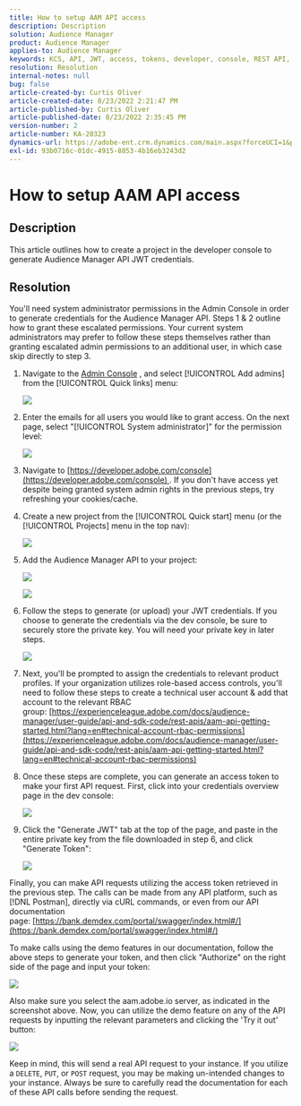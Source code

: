 ```yaml
---
title: How to setup AAM API access
description: Description
solution: Audience Manager
product: Audience Manager
applies-to: Audience Manager
keywords: KCS, API, JWT, access, tokens, developer, console, REST API, REST
resolution: Resolution
internal-notes: null
bug: false
article-created-by: Curtis Oliver
article-created-date: 8/23/2022 2:21:47 PM
article-published-by: Curtis Oliver
article-published-date: 8/23/2022 2:35:45 PM
version-number: 2
article-number: KA-20323
dynamics-url: https://adobe-ent.crm.dynamics.com/main.aspx?forceUCI=1&pagetype=entityrecord&etn=knowledgearticle&id=494ec7ea-ee22-ed11-b83e-0022480868ff
exl-id: 93b0716c-01dc-4915-8853-4b16eb3243d2
---
```

# How to setup AAM API access

## Description

This article outlines how to create a project in the developer console to generate Audience Manager API JWT credentials.

## Resolution

You'll need system administrator permissions in the Admin Console in order to generate credentials for the Audience Manager API. Steps 1 & 2 outline how to grant these escalated permissions. Your current system administrators may prefer to follow these steps themselves rather than granting escalated admin permissions to an additional user, in which case skip directly to step 3.

1. Navigate to the [Admin Console](https://adminconsole.adobe.com/) , and select [!UICONTROL Add admins] from the [!UICONTROL Quick links] menu:

   ![](assets/27c759f0-4418-ed11-b83e-0022480868ff.png)

1. Enter the emails for all users you would like to grant access. On the next page, select "[!UICONTROL System administrator]" for the permission level:

   ![](assets/4eaf764b-4518-ed11-b83e-0022480868ff.png)

1. Navigate to [https://developer.adobe.com/console](https://developer.adobe.com/console) . If you don't have access yet despite being granted system admin rights in the previous steps, try refreshing your cookies/cache.

1. Create a new project from the [!UICONTROL Quick start] menu (or the [!UICONTROL Projects] menu in the top nav):

   ![](assets/363a9d79-1418-ed11-b83e-0022480868ff.png)

1. Add the Audience Manager API to your project:

   ![](assets/a06e1ebd-1418-ed11-b83e-0022480868ff.png)

   ![](assets/26768505-1518-ed11-b83e-0022480868ff.png)

1. Follow the steps to generate (or upload) your JWT credentials. If you choose to generate the credentials via the dev console, be sure to securely store the private key. You will need your private key in later steps. 

   ![](assets/d7e73a64-1518-ed11-b83e-0022480868ff.png)

1. Next, you'll be prompted to assign the credentials to relevant product profiles. If your organization utilizes role-based access controls, you'll need to follow these steps to create a technical user account & add that account to the relevant RBAC group: [https://experienceleague.adobe.com/docs/audience-manager/user-guide/api-and-sdk-code/rest-apis/aam-api-getting-started.html?lang=en#technical-account-rbac-permissions](https://experienceleague.adobe.com/docs/audience-manager/user-guide/api-and-sdk-code/rest-apis/aam-api-getting-started.html?lang=en#technical-account-rbac-permissions)

1. Once these steps are complete, you can generate an access token to make your first API request. First, click into your credentials overview page in the dev console:

   ![](assets/f9ef434b-ef22-ed11-b83e-0022480868ff.png)

1. Click the "Generate JWT" tab at the top of the page, and paste in the entire private key from the file downloaded in step 6, and click "Generate Token":

   ![](assets/54d65c8d-ef22-ed11-b83e-0022480868ff.png)

Finally, you can make API requests utilizing the access token retrieved in the previous step. The calls can be made from any API platform, such as [!DNL Postman], directly via cURL commands, or even from our API documentation page: [https://bank.demdex.com/portal/swagger/index.html#/](https://bank.demdex.com/portal/swagger/index.html#/)

To make calls using the demo features in our documentation, follow the above steps to generate your token, and then click "Authorize" on the right side of the page and input your token:

![](assets/ba540b4f-f022-ed11-b83e-0022480868ff.png)

Also make sure you select the aam.adobe.io server, as indicated in the screenshot above. Now, you can utilize the demo feature on any of the API requests by inputting the relevant parameters and clicking the 'Try it out' button:

![](assets/0ef8197f-f022-ed11-b83e-0022480868ff.png)

Keep in mind, this will send a real API request to your instance. If you utilize a `DELETE`, `PUT`, or `POST` request, you may be making un-intended changes to your instance. Always be sure to carefully read the documentation for each of these API calls before sending the request.
